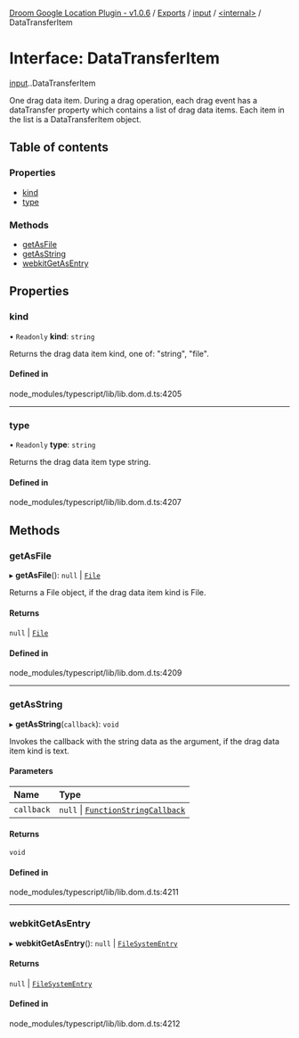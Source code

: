 [Droom Google Location Plugin - v1.0.6](../README.md) / [Exports](../modules.md) / [input](../modules/input.md) / [<internal\>](../modules/input._internal_.md) / DataTransferItem

# Interface: DataTransferItem

[input](../modules/input.md).[<internal>](../modules/input._internal_.md).DataTransferItem

One drag data item. During a drag operation, each drag event has a dataTransfer property which contains a list of drag data items. Each item in the list is a DataTransferItem object.

## Table of contents

### Properties

- [kind](input._internal_.DataTransferItem.md#kind)
- [type](input._internal_.DataTransferItem.md#type)

### Methods

- [getAsFile](input._internal_.DataTransferItem.md#getasfile)
- [getAsString](input._internal_.DataTransferItem.md#getasstring)
- [webkitGetAsEntry](input._internal_.DataTransferItem.md#webkitgetasentry)

## Properties

### kind

• `Readonly` **kind**: `string`

Returns the drag data item kind, one of: "string", "file".

#### Defined in

node_modules/typescript/lib/lib.dom.d.ts:4205

___

### type

• `Readonly` **type**: `string`

Returns the drag data item type string.

#### Defined in

node_modules/typescript/lib/lib.dom.d.ts:4207

## Methods

### getAsFile

▸ **getAsFile**(): ``null`` \| [`File`](../modules/input._internal_.md#file)

Returns a File object, if the drag data item kind is File.

#### Returns

``null`` \| [`File`](../modules/input._internal_.md#file)

#### Defined in

node_modules/typescript/lib/lib.dom.d.ts:4209

___

### getAsString

▸ **getAsString**(`callback`): `void`

Invokes the callback with the string data as the argument, if the drag data item kind is text.

#### Parameters

| Name | Type |
| :------ | :------ |
| `callback` | ``null`` \| [`FunctionStringCallback`](input._internal_.FunctionStringCallback.md) |

#### Returns

`void`

#### Defined in

node_modules/typescript/lib/lib.dom.d.ts:4211

___

### webkitGetAsEntry

▸ **webkitGetAsEntry**(): ``null`` \| [`FileSystemEntry`](../modules/input._internal_.md#filesystementry)

#### Returns

``null`` \| [`FileSystemEntry`](../modules/input._internal_.md#filesystementry)

#### Defined in

node_modules/typescript/lib/lib.dom.d.ts:4212
